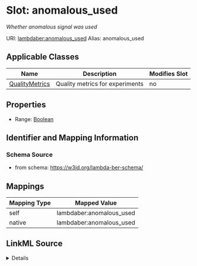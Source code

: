 

# Slot: anomalous_used 


_Whether anomalous signal was used_





URI: [lambdaber:anomalous_used](https://w3id.org/lambda-ber-schema/anomalous_used)
Alias: anomalous_used

<!-- no inheritance hierarchy -->





## Applicable Classes

| Name | Description | Modifies Slot |
| --- | --- | --- |
| [QualityMetrics](QualityMetrics.md) | Quality metrics for experiments |  no  |






## Properties

* Range: [Boolean](Boolean.md)




## Identifier and Mapping Information






### Schema Source


* from schema: https://w3id.org/lambda-ber-schema/




## Mappings

| Mapping Type | Mapped Value |
| ---  | ---  |
| self | lambdaber:anomalous_used |
| native | lambdaber:anomalous_used |




## LinkML Source

<details>
```yaml
name: anomalous_used
description: Whether anomalous signal was used
from_schema: https://w3id.org/lambda-ber-schema/
rank: 1000
alias: anomalous_used
owner: QualityMetrics
domain_of:
- QualityMetrics
range: boolean

```
</details>